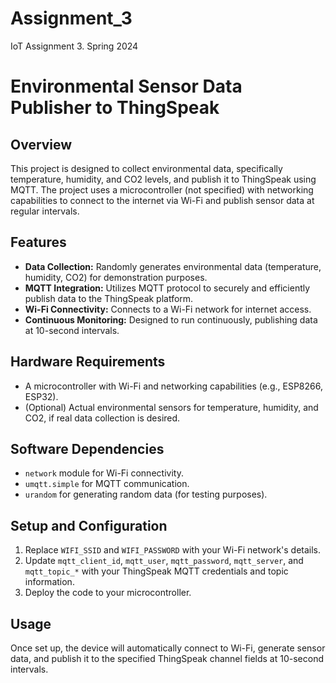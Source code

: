 # Assignment_3
IoT Assignment 3. Spring 2024 
# Environmental Sensor Data Publisher to ThingSpeak

## Overview
This project is designed to collect environmental data, specifically temperature, humidity, and CO2 levels, and publish it to ThingSpeak using MQTT. The project uses a microcontroller (not specified) with networking capabilities to connect to the internet via Wi-Fi and publish sensor data at regular intervals.

## Features
- **Data Collection:** Randomly generates environmental data (temperature, humidity, CO2) for demonstration purposes.
- **MQTT Integration:** Utilizes MQTT protocol to securely and efficiently publish data to the ThingSpeak platform.
- **Wi-Fi Connectivity:** Connects to a Wi-Fi network for internet access.
- **Continuous Monitoring:** Designed to run continuously, publishing data at 10-second intervals.

## Hardware Requirements
- A microcontroller with Wi-Fi and networking capabilities (e.g., ESP8266, ESP32).
- (Optional) Actual environmental sensors for temperature, humidity, and CO2, if real data collection is desired.

## Software Dependencies
- `network` module for Wi-Fi connectivity.
- `umqtt.simple` for MQTT communication.
- `urandom` for generating random data (for testing purposes).

## Setup and Configuration
1. Replace `WIFI_SSID` and `WIFI_PASSWORD` with your Wi-Fi network's details.
2. Update `mqtt_client_id`, `mqtt_user`, `mqtt_password`, `mqtt_server`, and `mqtt_topic_*` with your ThingSpeak MQTT credentials and topic information.
3. Deploy the code to your microcontroller.

## Usage
Once set up, the device will automatically connect to Wi-Fi, generate sensor data, and publish it to the specified ThingSpeak channel fields at 10-second intervals.


